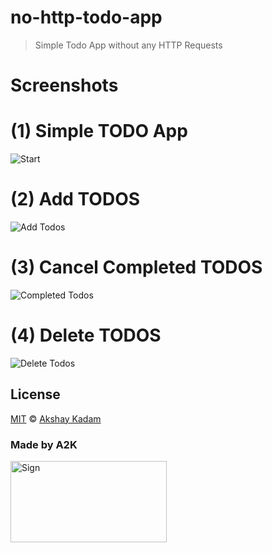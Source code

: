 # no-http-todo-app

> Simple Todo App without any HTTP Requests

# Screenshots

# (1) Simple TODO App

![Start](http://imgur.com/AHMjowQ.png)

# (2) Add TODOS

![Add Todos](http://imgur.com/Bg796Zl.png)

# (3) Cancel Completed TODOS

![Completed Todos](http://imgur.com/3WFHvnA.png)

# (4) Delete TODOS

![Delete Todos](http://imgur.com/dm3O1Ts.png)

## License

[MIT](LICENSE.md) © [Akshay Kadam](https://github.com/deadcoder0904)

### Made by A2K

<img src="http://imgur.com/jfmA33n.png" alt="Sign" width=250 height=130 />
